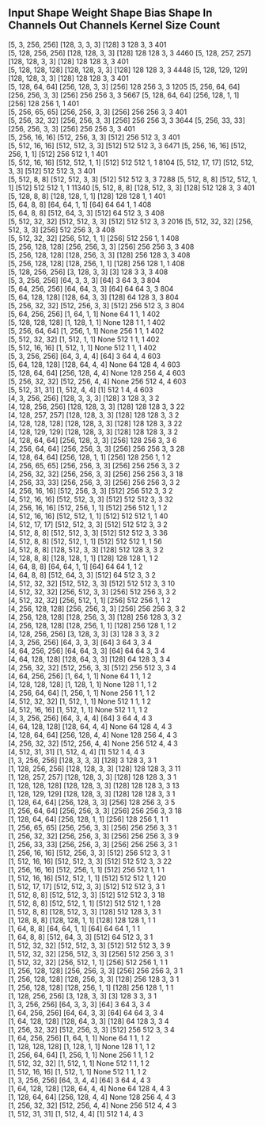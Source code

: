 Input Shape         Weight Shape      Bias Shape  In Channels  Out Channels  Kernel Size  Count
-----------------------------------------------------------------------------------------------
[5, 3, 256, 256]    [128, 3, 3, 3]    [128]       3            128           3, 3         401  
[5, 128, 256, 256]  [128, 128, 3, 3]  [128]       128          128           3, 3         4460 
[5, 128, 257, 257]  [128, 128, 3, 3]  [128]       128          128           3, 3         401  
[5, 128, 128, 128]  [128, 128, 3, 3]  [128]       128          128           3, 3         4448 
[5, 128, 129, 129]  [128, 128, 3, 3]  [128]       128          128           3, 3         401  
[5, 128, 64, 64]    [256, 128, 3, 3]  [256]       128          256           3, 3         1205 
[5, 256, 64, 64]    [256, 256, 3, 3]  [256]       256          256           3, 3         5667 
[5, 128, 64, 64]    [256, 128, 1, 1]  [256]       128          256           1, 1         401  
[5, 256, 65, 65]    [256, 256, 3, 3]  [256]       256          256           3, 3         401  
[5, 256, 32, 32]    [256, 256, 3, 3]  [256]       256          256           3, 3         3644 
[5, 256, 33, 33]    [256, 256, 3, 3]  [256]       256          256           3, 3         401  
[5, 256, 16, 16]    [512, 256, 3, 3]  [512]       256          512           3, 3         401  
[5, 512, 16, 16]    [512, 512, 3, 3]  [512]       512          512           3, 3         6471 
[5, 256, 16, 16]    [512, 256, 1, 1]  [512]       256          512           1, 1         401  
[5, 512, 16, 16]    [512, 512, 1, 1]  [512]       512          512           1, 1         8104 
[5, 512, 17, 17]    [512, 512, 3, 3]  [512]       512          512           3, 3         401  
[5, 512, 8, 8]      [512, 512, 3, 3]  [512]       512          512           3, 3         7288 
[5, 512, 8, 8]      [512, 512, 1, 1]  [512]       512          512           1, 1         11340
[5, 512, 8, 8]      [128, 512, 3, 3]  [128]       512          128           3, 3         401  
[5, 128, 8, 8]      [128, 128, 1, 1]  [128]       128          128           1, 1         401  
[5, 64, 8, 8]       [64, 64, 1, 1]    [64]        64           64            1, 1         408  
[5, 64, 8, 8]       [512, 64, 3, 3]   [512]       64           512           3, 3         408  
[5, 512, 32, 32]    [512, 512, 3, 3]  [512]       512          512           3, 3         2016 
[5, 512, 32, 32]    [256, 512, 3, 3]  [256]       512          256           3, 3         408  
[5, 512, 32, 32]    [256, 512, 1, 1]  [256]       512          256           1, 1         408  
[5, 256, 128, 128]  [256, 256, 3, 3]  [256]       256          256           3, 3         408  
[5, 256, 128, 128]  [128, 256, 3, 3]  [128]       256          128           3, 3         408  
[5, 256, 128, 128]  [128, 256, 1, 1]  [128]       256          128           1, 1         408  
[5, 128, 256, 256]  [3, 128, 3, 3]    [3]         128          3             3, 3         408  
[5, 3, 256, 256]    [64, 3, 3, 3]     [64]        3            64            3, 3         804  
[5, 64, 256, 256]   [64, 64, 3, 3]    [64]        64           64            3, 3         804  
[5, 64, 128, 128]   [128, 64, 3, 3]   [128]       64           128           3, 3         804  
[5, 256, 32, 32]    [512, 256, 3, 3]  [512]       256          512           3, 3         804  
[5, 64, 256, 256]   [1, 64, 1, 1]     None        64           1             1, 1         402  
[5, 128, 128, 128]  [1, 128, 1, 1]    None        128          1             1, 1         402  
[5, 256, 64, 64]    [1, 256, 1, 1]    None        256          1             1, 1         402  
[5, 512, 32, 32]    [1, 512, 1, 1]    None        512          1             1, 1         402  
[5, 512, 16, 16]    [1, 512, 1, 1]    None        512          1             1, 1         402  
[5, 3, 256, 256]    [64, 3, 4, 4]     [64]        3            64            4, 4         603  
[5, 64, 128, 128]   [128, 64, 4, 4]   None        64           128           4, 4         603  
[5, 128, 64, 64]    [256, 128, 4, 4]  None        128          256           4, 4         603  
[5, 256, 32, 32]    [512, 256, 4, 4]  None        256          512           4, 4         603  
[5, 512, 31, 31]    [1, 512, 4, 4]    [1]         512          1             4, 4         603  
[4, 3, 256, 256]    [128, 3, 3, 3]    [128]       3            128           3, 3         2    
[4, 128, 256, 256]  [128, 128, 3, 3]  [128]       128          128           3, 3         22   
[4, 128, 257, 257]  [128, 128, 3, 3]  [128]       128          128           3, 3         2    
[4, 128, 128, 128]  [128, 128, 3, 3]  [128]       128          128           3, 3         22   
[4, 128, 129, 129]  [128, 128, 3, 3]  [128]       128          128           3, 3         2    
[4, 128, 64, 64]    [256, 128, 3, 3]  [256]       128          256           3, 3         6    
[4, 256, 64, 64]    [256, 256, 3, 3]  [256]       256          256           3, 3         28   
[4, 128, 64, 64]    [256, 128, 1, 1]  [256]       128          256           1, 1         2    
[4, 256, 65, 65]    [256, 256, 3, 3]  [256]       256          256           3, 3         2    
[4, 256, 32, 32]    [256, 256, 3, 3]  [256]       256          256           3, 3         18   
[4, 256, 33, 33]    [256, 256, 3, 3]  [256]       256          256           3, 3         2    
[4, 256, 16, 16]    [512, 256, 3, 3]  [512]       256          512           3, 3         2    
[4, 512, 16, 16]    [512, 512, 3, 3]  [512]       512          512           3, 3         32   
[4, 256, 16, 16]    [512, 256, 1, 1]  [512]       256          512           1, 1         2    
[4, 512, 16, 16]    [512, 512, 1, 1]  [512]       512          512           1, 1         40   
[4, 512, 17, 17]    [512, 512, 3, 3]  [512]       512          512           3, 3         2    
[4, 512, 8, 8]      [512, 512, 3, 3]  [512]       512          512           3, 3         36   
[4, 512, 8, 8]      [512, 512, 1, 1]  [512]       512          512           1, 1         56   
[4, 512, 8, 8]      [128, 512, 3, 3]  [128]       512          128           3, 3         2    
[4, 128, 8, 8]      [128, 128, 1, 1]  [128]       128          128           1, 1         2    
[4, 64, 8, 8]       [64, 64, 1, 1]    [64]        64           64            1, 1         2    
[4, 64, 8, 8]       [512, 64, 3, 3]   [512]       64           512           3, 3         2    
[4, 512, 32, 32]    [512, 512, 3, 3]  [512]       512          512           3, 3         10   
[4, 512, 32, 32]    [256, 512, 3, 3]  [256]       512          256           3, 3         2    
[4, 512, 32, 32]    [256, 512, 1, 1]  [256]       512          256           1, 1         2    
[4, 256, 128, 128]  [256, 256, 3, 3]  [256]       256          256           3, 3         2    
[4, 256, 128, 128]  [128, 256, 3, 3]  [128]       256          128           3, 3         2    
[4, 256, 128, 128]  [128, 256, 1, 1]  [128]       256          128           1, 1         2    
[4, 128, 256, 256]  [3, 128, 3, 3]    [3]         128          3             3, 3         2    
[4, 3, 256, 256]    [64, 3, 3, 3]     [64]        3            64            3, 3         4    
[4, 64, 256, 256]   [64, 64, 3, 3]    [64]        64           64            3, 3         4    
[4, 64, 128, 128]   [128, 64, 3, 3]   [128]       64           128           3, 3         4    
[4, 256, 32, 32]    [512, 256, 3, 3]  [512]       256          512           3, 3         4    
[4, 64, 256, 256]   [1, 64, 1, 1]     None        64           1             1, 1         2    
[4, 128, 128, 128]  [1, 128, 1, 1]    None        128          1             1, 1         2    
[4, 256, 64, 64]    [1, 256, 1, 1]    None        256          1             1, 1         2    
[4, 512, 32, 32]    [1, 512, 1, 1]    None        512          1             1, 1         2    
[4, 512, 16, 16]    [1, 512, 1, 1]    None        512          1             1, 1         2    
[4, 3, 256, 256]    [64, 3, 4, 4]     [64]        3            64            4, 4         3    
[4, 64, 128, 128]   [128, 64, 4, 4]   None        64           128           4, 4         3    
[4, 128, 64, 64]    [256, 128, 4, 4]  None        128          256           4, 4         3    
[4, 256, 32, 32]    [512, 256, 4, 4]  None        256          512           4, 4         3    
[4, 512, 31, 31]    [1, 512, 4, 4]    [1]         512          1             4, 4         3    
[1, 3, 256, 256]    [128, 3, 3, 3]    [128]       3            128           3, 3         1    
[1, 128, 256, 256]  [128, 128, 3, 3]  [128]       128          128           3, 3         11   
[1, 128, 257, 257]  [128, 128, 3, 3]  [128]       128          128           3, 3         1    
[1, 128, 128, 128]  [128, 128, 3, 3]  [128]       128          128           3, 3         13   
[1, 128, 129, 129]  [128, 128, 3, 3]  [128]       128          128           3, 3         1    
[1, 128, 64, 64]    [256, 128, 3, 3]  [256]       128          256           3, 3         5    
[1, 256, 64, 64]    [256, 256, 3, 3]  [256]       256          256           3, 3         18   
[1, 128, 64, 64]    [256, 128, 1, 1]  [256]       128          256           1, 1         1    
[1, 256, 65, 65]    [256, 256, 3, 3]  [256]       256          256           3, 3         1    
[1, 256, 32, 32]    [256, 256, 3, 3]  [256]       256          256           3, 3         9    
[1, 256, 33, 33]    [256, 256, 3, 3]  [256]       256          256           3, 3         1    
[1, 256, 16, 16]    [512, 256, 3, 3]  [512]       256          512           3, 3         1    
[1, 512, 16, 16]    [512, 512, 3, 3]  [512]       512          512           3, 3         22   
[1, 256, 16, 16]    [512, 256, 1, 1]  [512]       256          512           1, 1         1    
[1, 512, 16, 16]    [512, 512, 1, 1]  [512]       512          512           1, 1         20   
[1, 512, 17, 17]    [512, 512, 3, 3]  [512]       512          512           3, 3         1    
[1, 512, 8, 8]      [512, 512, 3, 3]  [512]       512          512           3, 3         18   
[1, 512, 8, 8]      [512, 512, 1, 1]  [512]       512          512           1, 1         28   
[1, 512, 8, 8]      [128, 512, 3, 3]  [128]       512          128           3, 3         1    
[1, 128, 8, 8]      [128, 128, 1, 1]  [128]       128          128           1, 1         1    
[1, 64, 8, 8]       [64, 64, 1, 1]    [64]        64           64            1, 1         1    
[1, 64, 8, 8]       [512, 64, 3, 3]   [512]       64           512           3, 3         1    
[1, 512, 32, 32]    [512, 512, 3, 3]  [512]       512          512           3, 3         9    
[1, 512, 32, 32]    [256, 512, 3, 3]  [256]       512          256           3, 3         1    
[1, 512, 32, 32]    [256, 512, 1, 1]  [256]       512          256           1, 1         1    
[1, 256, 128, 128]  [256, 256, 3, 3]  [256]       256          256           3, 3         1    
[1, 256, 128, 128]  [128, 256, 3, 3]  [128]       256          128           3, 3         1    
[1, 256, 128, 128]  [128, 256, 1, 1]  [128]       256          128           1, 1         1    
[1, 128, 256, 256]  [3, 128, 3, 3]    [3]         128          3             3, 3         1    
[1, 3, 256, 256]    [64, 3, 3, 3]     [64]        3            64            3, 3         4    
[1, 64, 256, 256]   [64, 64, 3, 3]    [64]        64           64            3, 3         4    
[1, 64, 128, 128]   [128, 64, 3, 3]   [128]       64           128           3, 3         4    
[1, 256, 32, 32]    [512, 256, 3, 3]  [512]       256          512           3, 3         4    
[1, 64, 256, 256]   [1, 64, 1, 1]     None        64           1             1, 1         2    
[1, 128, 128, 128]  [1, 128, 1, 1]    None        128          1             1, 1         2    
[1, 256, 64, 64]    [1, 256, 1, 1]    None        256          1             1, 1         2    
[1, 512, 32, 32]    [1, 512, 1, 1]    None        512          1             1, 1         2    
[1, 512, 16, 16]    [1, 512, 1, 1]    None        512          1             1, 1         2    
[1, 3, 256, 256]    [64, 3, 4, 4]     [64]        3            64            4, 4         3    
[1, 64, 128, 128]   [128, 64, 4, 4]   None        64           128           4, 4         3    
[1, 128, 64, 64]    [256, 128, 4, 4]  None        128          256           4, 4         3    
[1, 256, 32, 32]    [512, 256, 4, 4]  None        256          512           4, 4         3    
[1, 512, 31, 31]    [1, 512, 4, 4]    [1]         512          1             4, 4         3    
